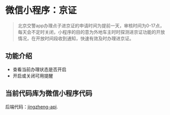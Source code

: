 # 微信小程序：京证
> 北京交警app办理点子进京证的申请时间为提前一天，审核时间为0-17点，每天会不定时关闭，小程序的目的意为外地车主时时探测进京证功能的开放情况，在开放时间段收到通知，快速有效及时办理进京证。

## 功能介绍
+ 查看当前办理状态是否开启
+ 开启或关闭可用提醒

## 当前代码库为微信小程序代码
后端代码：[jingzheng-api](https://github.com/LoadChange/jingzheng-api).